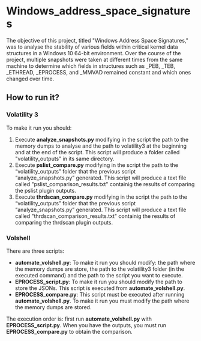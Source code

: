 # Windows_address_space_signatures
The objective of this project, titled "Windows Address Space Signatures," was to analyse the stability of various fields within critical kernel data structures in a Windows 10 64-bit environment. Over the course of the project, multiple snapshots were taken at different times from the same machine to determine which fields in structures such as _PEB, _TEB, _ETHREAD, _EPROCESS, and _MMVAD remained constant and which ones changed over time.
## How to run it?
### Volatility 3
To make it run you should:

1. Execute **analyze_snapshots.py** modifying in the script the path to the memory dumps to analyse and the path to volatility3 at the beginning and at the end of the script. This script will produce a folder called "volatility_outputs" in its same directory.
2. Execute **pslist_compare.py** modifying in the script the path to the “volatility_outputs” folder that the previous script “analyze_snapshots.py” generated. This script will produce a text file called "pslist_comparison_results.txt" containig the results of comparing the pslist plugin outputs.
3. Execute **thrdscan_compare.py** modifying in the script the path to the “volatility_outputs” folder that the previous script “analyze_snapshots.py” generated. This script will produce a text file called "thrdscan_comparison_results.txt" containig the results of comparing the thrdscan plugin outputs.


### Volshell
There are three scripts:
  *	**automate_volshell.py**: To make it run you should modify: the path where the memory dumps are store, the path to the volatility3 folder (in the executed command) and the path to the script you want to execute.
  *	**EPROCESS_script.py**: To make it run you should modify the path to store the JSONs. This script is executed from **automate_volshell.py**.
  *	**EPROCESS_compare.py**: This script must be executed after running **automate_volshell.py**. To make it run you must modify the path where the memory dumps are stored.

The execution order is: first run **automate_volshell.py** with **EPROCESS_script.py**. When you have the outputs, you must run **EPROCESS_compare.py** to obtain the comparison.
